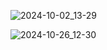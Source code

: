 
![2024-10-02_13-29](https://github.com/user-attachments/assets/79604a42-2004-436b-87b2-4e4eba03d3c9)


![2024-10-26_12-30](https://github.com/user-attachments/assets/d74fbdc2-d8c2-454e-b494-043476168e66)

